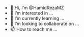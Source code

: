- 👋 Hi, I’m @HamidRezaMZ
- 👀 I’m interested in ...
- 🌱 I’m currently learning ...
- 💞️ I’m looking to collaborate on ...
- 📫 How to reach me ...

<!---
HamidRezaMZ/HamidRezaMZ is a ✨ special ✨ repository because its `README.md` (this file) appears on your GitHub profile.
You can click the Preview link to take a look at your changes.
--->
